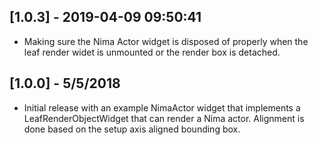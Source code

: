 ## [1.0.3] - 2019-04-09 09:50:41

* Making sure the Nima Actor widget is disposed of properly when the leaf render widet is unmounted or the render box is detached.

## [1.0.0] - 5/5/2018

* Initial release with an example NimaActor widget that implements a LeafRenderObjectWidget that can render a Nima actor. Alignment is done based on the setup axis aligned bounding box.
